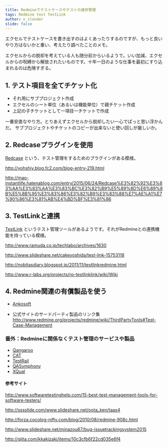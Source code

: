 ```yaml
---
title: Redmineでテストケースやテストの進捗管理
tags: Redmine test TestLink
author: n_slender
slide: false
---
```

エクセルでテストケースを書き出すのはよくあったりするのですが、もっと良いやり方はないかと重い、考えたり調べたことのメモ。

エクセルからの脱却を考えている人も随分前からいるようで。いい加減、エクセルからの呪縛から解放されたいものです。十年一日のような仕事を最初にすり込まれるのは危険すぎる。

## 1. テスト項目を全てチケット化

* それ用にサブプロジェクト作成
* エクセルのシート単位（あるいは機能単位）で親チケット作成
* 上記の子チケットとして一項目一チケットで作成

一番安直なやり方。とりあえずエクセルから脱却したい一心でぱっと思い浮かんだ。
サブプロジェクトやチケットのコピーが出来ないと使い回しが厳しいか。


## 2. Redcaseプラグインを使用

[Redcase](https://www.redmine.org/plugins/redcase) という、テスト管理をするためのプラグインがある模様。

http://yohshiy.blog.fc2.com/blog-entry-219.html

http://mao-instantlife.hatenablog.com/entry/2015/06/24/Redcase%E3%82%92%E3%83%AA%E3%83%AA%E3%83%BC%E3%82%B9%E5%89%8D%E6%89%8B%E5%8B%95%E3%83%86%E3%82%B9%E3%83%88%E7%AE%A1%E7%90%86%E3%81%AB%E4%BD%BF%E3%81%86

## 3. TestLinkと連携

[TestLink](http://testlink.org/) というテスト管理ツールがあるようです。それがRedmineとの連携機能を持っている模様。

http://www.ramuda.co.jp/techlabo/archives/1630

http://www.slideshare.net/cakeyoshida/test-link-15753118

http://nobitasdiary.blogspot.jp/2011/11/testlinkredmine.html

http://www.r-labs.org/projects/rp-testlinklink/wiki/Wiki

## 4. Redmine関連の有償製品を使う

* [Ankosoft](http://www.ankosoft.co.jp/project/%E3%83%86%E3%82%B9%E3%83%88%E7%AE%A1%E7%90%86/)

* 公式サイトのサードパーティ製品のリンク集
http://www.redmine.org/projects/redmine/wiki/ThirdPartyTools#Test-Case-Management

### 番外：Redmineに関係なくテスト管理のサービスや製品

* [Qangaroo](https://qangaroo.jp/)
* [CAT](http://softwaretest.jp/service/cattcm.html)
* [TestRail](http://www.gurock.com/testrail/)
* [QASymphony](http://www.qasymphony.com/)
* [XQual](http://www.xqual.com/)

#### 参考サイト
http://www.softwaretestinghelp.com/15-best-test-management-tools-for-software-testers/

http://sssslide.com/www.slideshare.net/oota_ken/taas4

http://forza.cocolog-nifty.com/blog/2010/08/redmine-908c.html

http://www.slideshare.net/minazou67/bug-issuetrackingsystem2015

http://qiita.com/kkakizaki/items/10c3cfb6f22cd035e6f4


